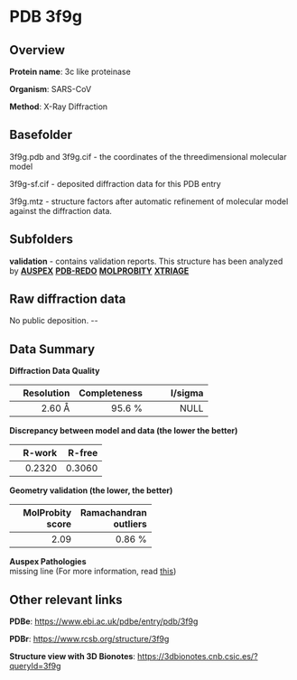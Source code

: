 # PDB 3f9g

## Overview

**Protein name**: 3c like proteinase

**Organism**: SARS-CoV

**Method**: X-Ray Diffraction

## Basefolder

3f9g.pdb and 3f9g.cif - the coordinates of the threedimensional molecular model

3f9g-sf.cif - deposited diffraction data for this PDB entry

3f9g.mtz - structure factors after automatic refinement of molecular model against the diffraction data.

## Subfolders





**validation** - contains validation reports. This structure has been analyzed by [**AUSPEX**](https://github.com/thorn-lab/coronavirus_structural_task_force/tree/master/pdb/3c_like_proteinase/SARS-CoV/3f9g/validation/auspex) [**PDB-REDO**](https://github.com/thorn-lab/coronavirus_structural_task_force/tree/master/pdb/3c_like_proteinase/SARS-CoV/3f9g/validation/pdb-redo) [**MOLPROBITY**](https://github.com/thorn-lab/coronavirus_structural_task_force/tree/master/pdb/3c_like_proteinase/SARS-CoV/3f9g/validation/molprobity) [**XTRIAGE**](https://github.com/thorn-lab/coronavirus_structural_task_force/blob/master/pdb/3c_like_proteinase/SARS-CoV/3f9g/validation/Xtriage_output.log)  



## Raw diffraction data

No public deposition. --<br> 

## Data Summary
**Diffraction Data Quality**

|   | Resolution | Completeness| I/sigma |
|---|-------------:|----------------:|--------------:|
|   |2.60 Å|95.6  %|<img width=50/>NULL |

**Discrepancy between model and data (the lower the better)**

|   | **R-work**| **R-free**   
|---|-------------:|----------------:|           
||  0.2320|  0.3060|

**Geometry validation (the lower, the better)**

|   |**MolProbity<br>score**| **Ramachandran<br>outliers** 
|---|-------------:|----------------:|
||  2.09|  0.86 %|

**Auspex Pathologies**<br> missing line (For more information, read [this](https://github.com/thorn-lab/coronavirus_structural_task_force/blob/master/pdb/3c_like_proteinase/SARS-CoV/3f9g/validation/auspex/3f9g_auspex_comments.txt))

 



## Other relevant links 
**PDBe**:  https://www.ebi.ac.uk/pdbe/entry/pdb/3f9g
 
**PDBr**: https://www.rcsb.org/structure/3f9g 

**Structure view with 3D Bionotes**: https://3dbionotes.cnb.csic.es/?queryId=3f9g

